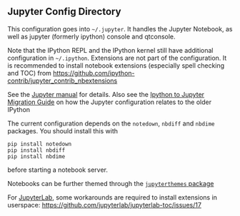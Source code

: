 Jupyter Config Directory
------------------------

This configuration goes into `~/.jupyter`. It handles the Jupyter Notebook, as
well as jupyter (formerly ipython) console and qtconsole.

Note that the IPython REPL and the IPython kernel still have additional
configuration in `~/.ipython`. Extensions are not part of the configuration. It
is recommended to install notebook extensions (especially spell checking and
TOC) from <https://github.com/ipython-contrib/jupyter_contrib_nbextensions>

See the
[Jupyter manual](https://jupyter.readthedocs.io/en/latest/projects/config.html)
for details. Also see the [Ipython to Jupyter Migration
Guide](http://jupyter.readthedocs.io/en/latest/migrating.html) on how the
Jupyter configuration relates to the older IPython


The current configuration depends on the `notedown`, `nbdiff` and `nbdime` packages. You
should install this with

    pip install notedown
    pip install nbdiff
    pip install nbdime

before starting a notebook server.

Notebooks can be further themed through the
[`jupyterthemes` package](https://github.com/dunovank/jupyter-themes)

For [JupyterLab](http://jupyterlab.readthedocs.io/en/stable/), some workarounds are required to install extensions in userspace:
https://github.com/jupyterlab/jupyterlab-toc/issues/17
